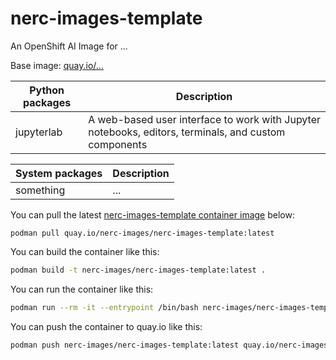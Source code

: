 # nerc-images-template

An OpenShift AI Image for ...

Base image: [quay.io/...](https://github.com/...)

| Python packages | Description |
| --- | --- |
| jupyterlab | A web-based user interface to work with Jupyter notebooks, editors, terminals, and custom components |

| System packages | Description |
| --- | --- |
| something | ... |

You can pull the latest [nerc-images-template container image](https://github.com/nerc-images/nerc-images-template/pkgs/container/nerc-images-template) below:

```
podman pull quay.io/nerc-images/nerc-images-template:latest
```

You can build the container like this: 

```bash
podman build -t nerc-images/nerc-images-template:latest .
```

You can run the container like this: 

```bash
podman run --rm -it --entrypoint /bin/bash nerc-images/nerc-images-template:latest
```

You can push the container to quay.io like this: 

```bash
podman push nerc-images/nerc-images-template:latest quay.io/nerc-images/nerc-images-template:latest
```

